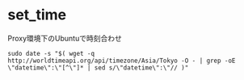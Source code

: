 # set_time

Proxy環境下のUbuntuで時刻合わせ
```
sudo date -s "$( wget -q http://worldtimeapi.org/api/timezone/Asia/Tokyo -O - | grep -oE \"datetime\":\"[^\"]* | sed s/\"datetime\":\"// )"
```
